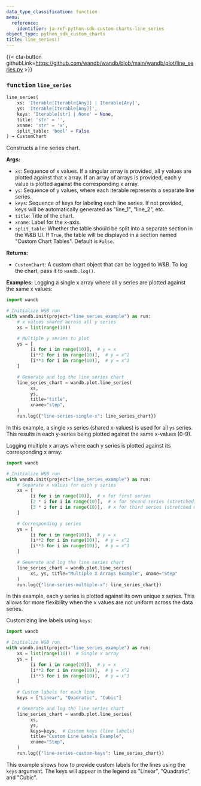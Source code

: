 ```yaml
---
data_type_classification: function
menu:
  reference:
    identifier: ja-ref-python-sdk-custom-charts-line_series
object_type: python_sdk_custom_charts
title: line_series()
---
```


{{< cta-button githubLink=https://github.com/wandb/wandb/blob/main/wandb/plot/line_series.py >}}




### <kbd>function</kbd> `line_series`

```python
line_series(
    xs: 'Iterable[Iterable[Any]] | Iterable[Any]',
    ys: 'Iterable[Iterable[Any]]',
    keys: 'Iterable[str] | None' = None,
    title: 'str' = '',
    xname: 'str' = 'x',
    split_table: 'bool' = False
) → CustomChart
```

Constructs a line series chart. 



**Args:**
 
 - `xs`:  Sequence of x values. If a singular  array is provided, all y values are plotted against that x array. If  an array of arrays is provided, each y value is plotted against the  corresponding x array. 
 - `ys`:  Sequence of y values, where each iterable represents  a separate line series. 
 - `keys`:  Sequence of keys for labeling each line series. If  not provided, keys will be automatically generated as "line_1",  "line_2", etc. 
 - `title`:  Title of the chart. 
 - `xname`:  Label for the x-axis. 
 - `split_table`:  Whether the table should be split into a separate section  in the W&B UI. If `True`, the table will be displayed in a section named  "Custom Chart Tables". Default is `False`. 



**Returns:**
 
 - `CustomChart`:  A custom chart object that can be logged to W&B. To log the  chart, pass it to `wandb.log()`. 



**Examples:**
 Logging a single x array where all y series are plotted against the same x values: 

```python
import wandb

# Initialize W&B run
with wandb.init(project="line_series_example") as run:
    # x values shared across all y series
    xs = list(range(10))

    # Multiple y series to plot
    ys = [
         [i for i in range(10)],  # y = x
         [i**2 for i in range(10)],  # y = x^2
         [i**3 for i in range(10)],  # y = x^3
    ]

    # Generate and log the line series chart
    line_series_chart = wandb.plot.line_series(
         xs,
         ys,
         title="title",
         xname="step",
    )
    run.log({"line-series-single-x": line_series_chart})
``` 

In this example, a single `xs` series (shared x-values) is used for all `ys` series. This results in each y-series being plotted against the same x-values (0-9). 

Logging multiple x arrays where each y series is plotted against its corresponding x array: 

```python
import wandb

# Initialize W&B run
with wandb.init(project="line_series_example") as run:
    # Separate x values for each y series
    xs = [
         [i for i in range(10)],  # x for first series
         [2 * i for i in range(10)],  # x for second series (stretched)
         [3 * i for i in range(10)],  # x for third series (stretched more)
    ]

    # Corresponding y series
    ys = [
         [i for i in range(10)],  # y = x
         [i**2 for i in range(10)],  # y = x^2
         [i**3 for i in range(10)],  # y = x^3
    ]

    # Generate and log the line series chart
    line_series_chart = wandb.plot.line_series(
         xs, ys, title="Multiple X Arrays Example", xname="Step"
    )
    run.log({"line-series-multiple-x": line_series_chart})
``` 

In this example, each y series is plotted against its own unique x series. This allows for more flexibility when the x values are not uniform across the data series. 

Customizing line labels using `keys`: 

```python
import wandb

# Initialize W&B run
with wandb.init(project="line_series_example") as run:
    xs = list(range(10))  # Single x array
    ys = [
         [i for i in range(10)],  # y = x
         [i**2 for i in range(10)],  # y = x^2
         [i**3 for i in range(10)],  # y = x^3
    ]

    # Custom labels for each line
    keys = ["Linear", "Quadratic", "Cubic"]

    # Generate and log the line series chart
    line_series_chart = wandb.plot.line_series(
         xs,
         ys,
         keys=keys,  # Custom keys (line labels)
         title="Custom Line Labels Example",
         xname="Step",
    )
    run.log({"line-series-custom-keys": line_series_chart})
``` 

This example shows how to provide custom labels for the lines using the `keys` argument. The keys will appear in the legend as "Linear", "Quadratic", and "Cubic".